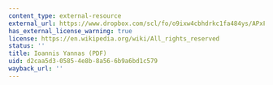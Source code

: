 ```yaml
---
content_type: external-resource
external_url: https://www.dropbox.com/scl/fo/o9ixw4cbhdrkc1fa484ys/APxF3Czxx4rTiqx6jOK4kI4/Supplementary%20Resources/Backgrounds%20of%20the%20Instructors?dl=0&preview=2+Ioannis+Yannas.pdf&rlkey=u2rimyl1s7xeom33sli4jmryz&subfolder_nav_tracking=1
has_external_license_warning: true
license: https://en.wikipedia.org/wiki/All_rights_reserved
status: ''
title: Ioannis Yannas (PDF)
uid: d2caa5d3-0585-4e8b-8a56-6b9a6bd1c579
wayback_url: ''
---
```

